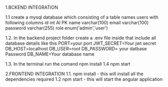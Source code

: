 1.BCKEND INTEGRATION

1.1  create a mysql database  which consisting of a table names users with following columns
id int AI PK 
name varchar(100) 
email varchar(100) 
password varchar(255) 
role enum('admin','user')

1.2. In the backend project folder create a .env file inside that include all database details like this
PORT=your port
JWT_SECRET=Your jwt secret
DB_HOST=localhost
DB_USER=root
DB_PASSWORD= your datbase Password
DB_NAME=Your database name

1.3. In the terminal run the comand npm install
1.4 npm start

2.FRONTEND INTEGRATION
1.1. npm install - this will install all the dependencies required
1.2 npm start - this will start the angular application
